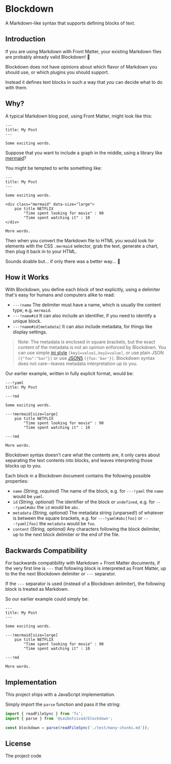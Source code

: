 # Blockdown

A Markdown-like syntax that supports defining blocks of text.

## Introduction

If you are using Markdown with Front Matter, your existing Markdown files are probably already valid Blockdown! 🎉

Blockdown does not have opinions about which flavor of Markdown you should use, or which plugins you should support.

Instead it defines text blocks in such a way that *you* can decide what to do with them.

## Why?

A typical Markdown blog post, using Front Matter, might look like this:

```
---
title: My Post
---

Some exciting words.
```

Suppose that you want to include a graph in the middle, using a library like [mermaid](https://mermaidjs.github.io/)?

You might be tempted to write something like:

```
---
title: My Post
---

Some exciting words.

<div class="mermaid" data-size="large">
    pie title NETFLIX
        "Time spent looking for movie" : 90
        "Time spent watching it" : 10
</div>

More words.
```

Then when you convert the Markdown file to HTML you would look for elements with the CSS `.mermaid` selector, grab the text, generate a chart, then plug it back in to your HTML.

Sounds doable but... if only there was a better way... 🤔

## How it Works

With Blockdown, you define each block of text explicitly, using a delimiter that's easy for humans and computers alike to read:

* `---!name` The delimiter must have a name, which is usually the content type, e.g. `mermaid`.
* `---!name#id` It can also include an identifier, if you need to identify a unique block.
* `---!name#id[metadata]` It can also include metadata, for things like display settings.

> Note: The metadata is enclosed in square brackets, but the exact content of the metadata is not an opinion enforced by Blockdown. You can use simple [ini style](https://en.wikipedia.org/wiki/INI_file) `[key1=value1,key2=value]`, or use plain JSON `[{"foo":"bar"}]` or use [JSON5](https://json5.org/) `[{foo:'bar'}]`. Blockdown syntax does not care--leaves metadata interpretation up to you.

Our earlier example, written in fully explicit format, would be:

```
---!yaml
title: My Post

---!md

Some exciting words.

---!mermaid[size=large]
    pie title NETFLIX
        "Time spent looking for movie" : 90
        "Time spent watching it" : 10

---!md

More words.
```

Blockdown syntax doesn't care what the contents are, it only cares about separating the text contents into blocks, and leaves interpreting those blocks up to you.

Each block in a Blockdown document contains the following possible properties:

* `name` *(String, required)* The name of the block, e.g. for `---!yaml` the `name` would be `yaml`.
* `id` *(String, optional)* The identifier of the block or `undefined`, e.g. for `---!yaml#abc` the `id` would be `abc`.
* `metadata` *(String, optional)* The metadata string (unparsed!) of whatever is between the square brackets, e.g. for `---!yaml#abc[foo]` or `---!yaml[foo]` the `metadata` would be `foo`.
* `content` *(String, optional)* Any characters following the block delimiter, up to the next block delimiter or the end of the file.

## Backwards Compatibility

For backwards compatibility with Markdown + Front Matter documents, if the very first line is `---` that following block is interpreted as Front Matter, up to the the next Blockdown delimiter or `---` separator.

If the `---` separator is used (instead of a Blockdown delimiter), the following block is treated as Markdown.

So our earlier example could simply be:

```
---
title: My Post
---

Some exciting words.

---!mermaid[size=large]
    pie title NETFLIX
        "Time spent looking for movie" : 90
        "Time spent watching it" : 10

---!md

More words.
```

## Implementation

This project ships with a JavaScript implementation.

Simply import the `parse` function and pass it the string:

```js
import { readFileSync } from 'fs';
import { parse } from '@saibotsivad/blockdown';

const blockdown = parse(readFileSync('./test/many-chunks.md'));
```

## License

The project code 
